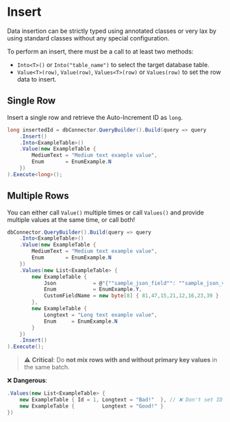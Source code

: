 ﻿---
outline: deep
---

# Insert
Data insertion can be strictly typed using annotated classes or very lax by using standard classes without any special configuration. 

To perform an insert, there must be a call to at least two methods:

* `Into<T>()` or `Into("table_name")` to select the target database table.
* `Value<T>(row)`, `Value(row)`, `Values<T>(row)` or `Values(row)` to set the row data to insert.

## Single Row

Insert a single row and retrieve the Auto-Increment ID as `long`.

```csharp
long insertedId = dbConnector.QueryBuilder().Build(query => query
    .Insert()
    .Into<ExampleTable>()
    .Value(new ExampleTable {
        MediumText = "Medium text example value",
        Enum       = EnumExample.N
    })
).Execute<long>();
```

## Multiple Rows

You can either call `Value()` multiple times or call `Values()` and provide multiple values at the same time, or call both!

```csharp
dbConnector.QueryBuilder().Build(query => query
    .Into<ExampleTable>()
    .Value(new ExampleTable {
        MediumText = "Medium text example value",
        Enum       = EnumExample.N
    })
    .Values(new List<ExampleTable> {
        new ExampleTable {
            Json            = @"{""sample_json_field"": ""sample_json_value""}",
            Enum            = EnumExample.Y,
            CustomFieldName = new byte[8] { 81,47,15,21,12,16,23,39 }
        },
        new ExampleTable {
            Longtext = "Long text example value",
            Enum     = EnumExample.N
        }
    })
    .Insert()
).Execute();
```

> ⚠️ **Critical**: Do **not mix rows with and without primary key values** in the same batch.

❌ **Dangerous**:
```csharp
.Values(new List<ExampleTable> {
    new ExampleTable { Id = 1, Longtext = "Bad!"  }, // ❌ Don't set ID manually!
    new ExampleTable {         Longtext = "Good!" }
})
```
